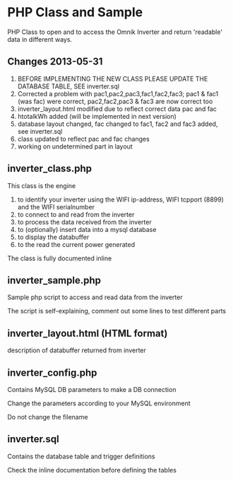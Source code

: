 PHP Class and Sample
====================
PHP Class to open and to access the Omnik Inverter and return 'readable' data in different ways.

Changes 2013-05-31
------------------
1. BEFORE IMPLEMENTING THE NEW CLASS PLEASE UPDATE THE DATABASE TABLE, SEE inverter.sql
2. Corrected a problem with pac1,pac2,pac3,fac1,fac2,fac3; pac1 & fac1 (was fac) were correct, pac2,fac2,pac3 & fac3 are now correct too
3. inverter_layout.html modified due to reflect correct data pac and fac
4. htotalkWh added (will be implemented in next version) 
5. database layout changed, fac changed to fac1, fac2 and fac3 added, see inverter.sql
6. class updated to reflect pac and fac changes
7. working on undetermined part in layout

inverter_class.php
------------------
This class is the engine

1. to identify your inverter using the WIFI ip-address, WIFI tcpport (8899) and the WIFI serialnumber
2. to connect to and read from the inverter
3. to process the data received from the inverter
4. to (optionally) insert data into a mysql database
5. to display the databuffer 
6. to the read the current power generated

The class is fully documented inline

inverter_sample.php
-------------------
Sample php script to access and read data from the inverter

The script is self-explaining, comment out some lines to test different parts

inverter_layout.html (HTML format)
------------
description of databuffer returned from inverter

inverter_config.php
-------------------
Contains MySQL DB parameters to make a DB connection

Change the parameters according to your MySQL environment

Do not change the filename
 
inverter.sql
------------
Contains the database table and trigger definitions

Check the inline documentation before defining the tables
